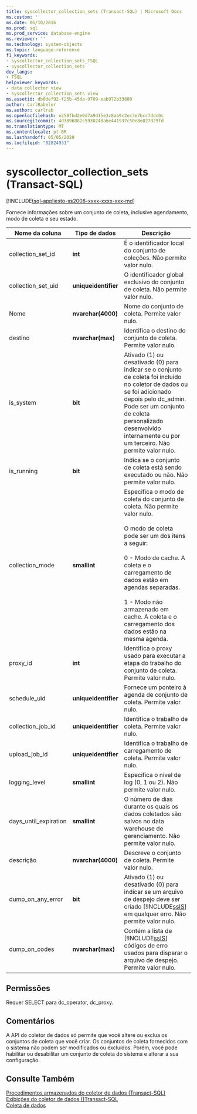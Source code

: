 ```yaml
---
title: syscollector_collection_sets (Transact-SQL) | Microsoft Docs
ms.custom: ''
ms.date: 06/10/2016
ms.prod: sql
ms.prod_service: database-engine
ms.reviewer: ''
ms.technology: system-objects
ms.topic: language-reference
f1_keywords:
- syscollector_collection_sets_TSQL
- syscollector_collection_sets
dev_langs:
- TSQL
helpviewer_keywords:
- data collector view
- syscollector_collection_sets view
ms.assetid: db0def92-f25b-45da-9709-eab972b33800
author: CarlRabeler
ms.author: carlrab
ms.openlocfilehash: e258fbd2e0d7a9d15e3c8aa9c2ec3e7bcc7ddc0c
ms.sourcegitcommit: 4d3896882c5930248a6e441937c50e8e027d29fd
ms.translationtype: MT
ms.contentlocale: pt-BR
ms.lasthandoff: 05/05/2020
ms.locfileid: "82824931"
---
```

# <a name="syscollector_collection_sets-transact-sql"></a>syscollector_collection_sets (Transact-SQL)
[!INCLUDE[tsql-appliesto-ss2008-xxxx-xxxx-xxx-md](../../includes/tsql-appliesto-ss2008-xxxx-xxxx-xxx-md.md)]

  Fornece informações sobre um conjunto de coleta, inclusive agendamento, modo de coleta e seu estado.  
  
|Nome da coluna|Tipo de dados|Descrição|  
|-----------------|---------------|-----------------|  
|collection_set_id|**int**|É o identificador local do conjunto de coleções. Não permite valor nulo.|  
|collection_set_uid|**uniqueidentifier**|O identificador global exclusivo do conjunto de coleta. Não permite valor nulo.|  
|Nome|**nvarchar(4000)**|Nome do conjunto de coleta. Permite valor nulo.|  
|destino|**nvarchar(max)**|Identifica o destino do conjunto de coleta. Permite valor nulo.|  
|is_system|**bit**|Ativado (1) ou desativado (0) para indicar se o conjunto de coleta foi incluído no coletor de dados ou se foi adicionado depois pelo dc_admin. Pode ser um conjunto de coleta personalizado desenvolvido internamente ou por um terceiro. Não permite valor nulo.|  
|is_running|**bit**|Indica se o conjunto de coleta está sendo executado ou não. Não permite valor nulo.|  
|collection_mode|**smallint**|Especifica o modo de coleta do conjunto de coleta. Não permite valor nulo.<br /><br /> O modo de coleta pode ser um dos itens a seguir:<br /><br /> 0 - Modo de cache. A coleta e o carregamento de dados estão em agendas separadas.<br /><br /> 1 - Modo não armazenado em cache. A coleta e o carregamento dos dados estão na mesma agenda.|  
|proxy_id|**int**|Identifica o proxy usado para executar a etapa do trabalho do conjunto de coleta. Permite valor nulo.|  
|schedule_uid|**uniqueidentifier**|Fornece um ponteiro à agenda de conjunto de coleta. Permite valor nulo.|  
|collection_job_id|**uniqueidentifier**|Identifica o trabalho de coleta. Permite valor nulo.|  
|upload_job_id|**uniqueidentifier**|Identifica o trabalho de carregamento de coleta. Permite valor nulo.|  
|logging_level|**smallint**|Especifica o nível de log (0, 1 ou 2). Não permite valor nulo.|  
|days_until_expiration|**smallint**|O número de dias durante os quais os dados coletados são salvos no data warehouse de gerenciamento. Não permite valor nulo.|  
|descrição|**nvarchar(4000)**|Descreve o conjunto de coleta. Permite valor nulo.|  
|dump_on_any_error|**bit**|Ativado (1) ou desativado (0) para indicar se um arquivo de despejo deve ser criado [!INCLUDE[ssIS](../../includes/ssis-md.md)] em qualquer erro. Não permite valor nulo.|  
|dump_on_codes|**nvarchar(max)**|Contém a lista de [!INCLUDE[ssIS](../../includes/ssis-md.md)] códigos de erro usados para disparar o arquivo de despejo. Permite valor nulo.|  
  
## <a name="permissions"></a>Permissões  
 Requer SELECT para dc_operator, dc_proxy.  
  
## <a name="remarks"></a>Comentários  
 A API do coletor de dados só permite que você altere ou exclua os conjuntos de coleta que você criar. Os conjuntos de coleta fornecidos com o sistema não podem ser modificados ou excluídos. Porém, você pode habilitar ou desabilitar um conjunto de coleta do sistema e alterar a sua configuração.  
  
## <a name="see-also"></a>Consulte Também  
 [Procedimentos armazenados do coletor de dados &#40;Transact-SQL&#41;](../../relational-databases/system-stored-procedures/data-collector-stored-procedures-transact-sql.md)   
 [Exibições do coletor de dados &#40;&#41;Transact-SQL](../../relational-databases/system-catalog-views/data-collector-views-transact-sql.md)   
 [Coleta de dados](../../relational-databases/data-collection/data-collection.md)  
  
  
